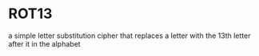 # ROT13
 a simple letter substitution cipher that replaces a letter with the 13th letter after it in the alphabet
